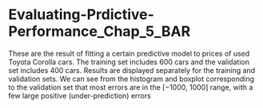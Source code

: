 # Evaluating-Prdictive-Performance_Chap_5_BAR
These are the result of fitting a certain predictive model to prices of used Toyota Corolla cars. The training set includes 600 cars and the validation set includes 400 cars. Results are displayed separately for the training and validation sets. We can see from the histogram and boxplot corresponding to the validation set that most errors are in the [−1000, 1000] range, with a few large positive (under-prediction) errors
